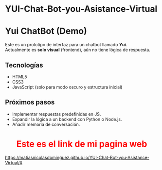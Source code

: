 # YUI-Chat-Bot-you-Asistance-Virtual

# Yui ChatBot (Demo)
Este es un prototipo de interfaz para un chatbot llamado **Yui**.  
Actualmente es **solo visual** (frontend), aún no tiene lógica de respuesta.  

## Tecnologías
- HTML5
- CSS3
- JavaScript (solo para modo oscuro y estructura inicial)

## Próximos pasos
- Implementar respuestas predefinidas en JS.
- Expandir la lógica a un backend con Python o Node.js.
- Añadir memoria de conversación.

<center>
<h1 style="color: Red;">Este es el link de mi pagina web</h1>
</center>

https://matiasnicolasdominguez.github.io/YUI-Chat-Bot-you-Asistance-Virtual/#
